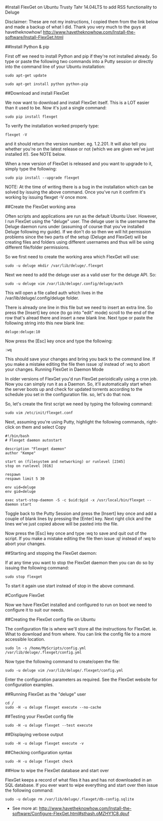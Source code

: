 #Install FlexGet on Ubuntu Trusty Tahr 14.04LTS to add RSS functionality to Deluge

Disclaimer: 
These are not my instructions, I copied them from the link below and made a backup of what I did. Thank you very much to the guys at havetheknowhow! http://www.havetheknowhow.com/Install-the-software/Install-FlexGet.html

##Install Python & pip

First off we need to install Python and pip if they're not installed already. So type or paste the following two commands into a Putty session or directly into the command line of your Ubuntu installation:

```
sudo apt-get update

sudo apt-get install python python-pip
```

##Download and install FlexGet

We now want to download and install FlexGet itself. This is a LOT easier than it used to be. Now it's just a single command:

```
sudo pip install flexget
```

To verify the installation worked properly type:

```
flexget -V
```

and it should return the version number. eg. 1.2.201. It will also tell you whether you're on the latest release or not (which we are given we've just installed it!). See NOTE below.

When a new version of FlexGet is released and you want to upgrade to it, simply type the following:

```
sudo pip install --upgrade flexget
```

NOTE: At the time of writing there is a bug in the installation which can be solved by issuing the above command. Once you've run it confirm it's working by issuing flexget -V once more.

##Create the FlexGet working area

Often scripts and applications are run as the default Ubuntu User. However, I run FlexGet using the "deluge" user. The deluge user is the username the Deluge daemon runs under (assuming of course that you've installed Deluge following my guide). If we don't do so then we will hit permission problems since the two parts of the setup (Deluge and FlexGet) will be creating files and folders using different usernames and thus will be using different file/folder permissions.

So we first need to create the working area which FlexGet will use:

```
sudo -u deluge mkdir /var/lib/deluge/.flexget
```

Next we need to add the deluge user as a valid user for the deluge API. So:

```
sudo -u deluge vim /var/lib/deluge/.config/deluge/auth
```

This will open a file called auth which lives in the /var/lib/deluge/.config/deluge folder.

There is already one line in this file but we need to insert an extra line. So press the [Insert] key once (to go into "edit" mode) scroll to the end of the row that's alread there and insert a new blank line. Next type or paste the following string into this new blank line:

```
deluge:deluge:10
```

Now press the [Esc] key once and type the following:

```
:wq
```

This should save your changes and bring you back to the command line. If you make a mistake editing the file then issue :q! instead of :wq to abort your changes.
Running FlexGet in Daemon Mode

In older versions of FlexGet you'd run FlexGet perioidically using a cron job. Now you can simply run it as a Daemon. So, it'll automatically start when the server boots up and check for updated torrents according to the schedule you set in the configuration file. so, let's do that now.

So, let's create the first script we need by typing the following command:

```
sudo vim /etc/init/flexget.conf
```

Next, assuming you're using Putty, highlight the following commands, right-click on them and select Copy

```
#!/bin/bash
# Flexget daemon autostart                                                                                                                                                     

description "Flexget daemon"
author "Kempe"

start on (filesystem and networking) or runlevel [2345]
stop on runlevel [016]

respawn
respawn limit 5 30

env uid=deluge
env gid=deluge

exec start-stop-daemon -S -c $uid:$gid -x /usr/local/bin/flexget -- daemon start
```

Toggle back to the Putty Session and press the [Insert] key once and add a couple of blank lines by pressing the [Enter] key. Next right click and the lines we've just copied above will be pasted into the file.

Now press the [Esc] key once and type :wq to save and quit out of the script. If you make a mistake editing the file then issue :q! instead of :wq to abort your changes.

##Starting and stopping the FlexGet daemon:

If at any time you want to stop the FlexGet daemon then you can do so by issuing the following command:

```
sudo stop flexget
```

To start it again use start instead of stop in the above command.

#Configure FlexGet

Now we have FlexGet installed and configured to run on boot we need to configure it to suit our needs.

##Creating the FlexGet config file on Ubuntu

The configuration file is where we'll store all the instructions for FlexGet. ie. What to download and from where. You can link the config file to a more accessible location.

```
sudo ln -s /home/MyScripts/config.yml /var/lib/deluge/.flexget/config.yml
```

Now type the following command to create/open the file:

```
sudo -u deluge vim /var/lib/deluge/.flexget/config.yml
```

Enter the configuration parameters as required. See the FlexGet website for configuration examples.

##Running FlexGet as the "deluge" user

```
cd /
sudo -H -u deluge flexget execute --no-cache
```

##Testing your FlexGet config file

```
sudo -H -u deluge flexget --test execute
```

##Displaying verbose output

```
sudo -H -u deluge flexget execute -v
```

##Checking configuration syntax

```
sudo -H -u deluge flexget check
```

##How to wipe the FlexGet database and start over

FlexGet keeps a record of what files it has and has not downloaded in an SQL database. If you ever want to wipe everything and start over then issue the following command:

```
sudo -u deluge rm /var/lib/deluge/.flexget/db-config.sqlite
```

- See more at: http://www.havetheknowhow.com/Install-the-software/Configure-FlexGet.html#sthash.oMZHY1C8.dpuf
